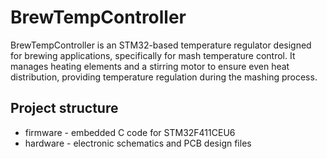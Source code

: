 # BrewTempController

BrewTempController is an STM32-based temperature regulator designed for brewing applications, specifically for mash temperature control.
It manages heating elements and a stirring motor to ensure even heat distribution, providing temperature regulation during the mashing process.

## Project structure
* firmware - embedded C code for STM32F411CEU6
* hardware - electronic schematics and PCB design files
